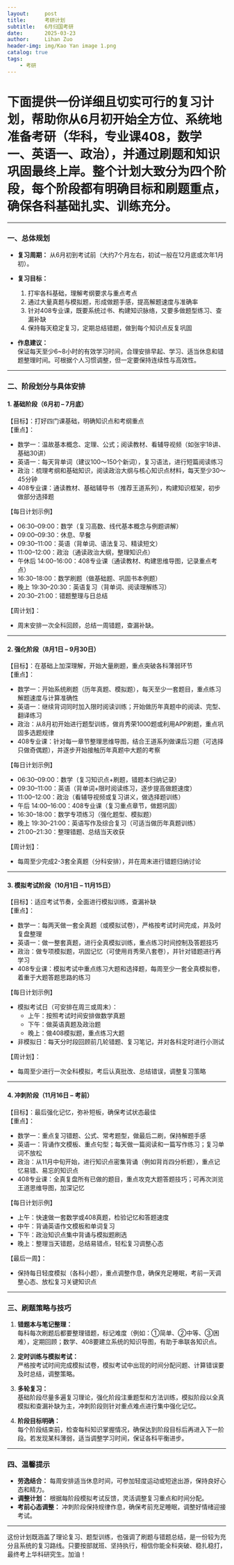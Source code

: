 ```yaml
---
layout:     post
title:      考研计划
subtitle:   6月归国考研
date:       2025-03-23
author:     Lihan Zuo
header-img: img/Kao Yan image 1.png
catalog: true
tags:
    - 考研
---
```


# 下面提供一份详细且切实可行的复习计划，帮助你从6月初开始全方位、系统地准备考研（华科，专业课408，数学一、英语一、政治），并通过刷题和知识巩固最终上岸。整个计划大致分为四个阶段，每个阶段都有明确目标和刷题重点，确保各科基础扎实、训练充分。

---

### 一、总体规划

- **复习周期：** 从6月初到考试前（大约7个月左右，初试一般在12月底或次年1月初）。
- **复习目标：**  
  1. 打牢各科基础，理解考纲要求与重点考点  
  2. 通过大量真题与模拟题，形成做题手感，提高解题速度与准确率  
  3. 针对408专业课，既要系统过书、构建知识脉络，又要多做题型练习、查漏补缺  
  4. 保持每天稳定复习，定期总结错题，做到每个知识点反复巩固

- **作息建议：**  
  保证每天至少6~8小时的有效学习时间，合理安排早起、学习、适当休息和错题整理时间。可根据个人习惯调整，但一定要保持连续性与高效性。

---

### 二、阶段划分与具体安排

#### 1. **基础阶段（6月初 – 7月底）**

【目标】：打好四门课基础，明确知识点和考纲重点  
【重点】：  
- 数学一：温故基本概念、定理、公式；阅读教材、看辅导视频（如张宇18讲、基础30讲）  
- 英语一：每天背单词（建议100～150个新词），复习语法，进行短篇阅读练习  
- 政治：梳理考纲和基础知识，阅读政治大纲与核心知识点材料，每天至少30～45分钟  
- 408专业课：通读教材、基础辅导书（推荐王道系列），构建知识框架，初步做部分选择题

【每日计划示例】  
- 06:30–09:00：数学（复习高数、线代基本概念与例题讲解）  
- 09:00–09:30：休息、早餐  
- 09:30–11:00：英语（背单词、语法复习、精读短文）  
- 11:00–12:00：政治（通读政治大纲，整理知识点）  
- 午休后 14:00–16:00：408专业课（通读教材、构建思维导图，记录重点考点）  
- 16:30–18:00：数学刷题（做基础题、巩固书本例题）  
- 晚上 19:30–20:30：英语复习（背单词、阅读理解练习）  
- 20:30–21:00：错题整理与日总结

【周计划】：  
- 周末安排一次全科回顾，总结一周错题，查漏补缺。

---

#### 2. **强化阶段（8月1日 – 9月30日）**

【目标】：在基础上加深理解，开始大量刷题，重点突破各科薄弱环节  
【重点】：  
- 数学一：开始系统刷题（历年真题、模拟题），每天至少一套题目，重点练习解题速度与计算准确性  
- 英语一：继续背词同时加入限时阅读训练；开始做历年真题中的阅读、完型、翻译练习  
- 政治：从8月初开始进行题型训练，做肖秀荣1000题或利用APP刷题，重点巩固多选题规律  
- 408专业课：针对每一章节整理思维导图，结合王道系列做课后习题（可选择只做奇偶题），并逐步开始接触历年真题中大题的考察

【每日计划示例】  
- 06:30–09:00：数学（复习知识点+刷题，错题本归纳记录）  
- 09:30–11:00：英语（背单词+限时阅读练习，逐步提高做题速度）  
- 11:00–12:00：政治（看辅导视频或复习讲义，做选择题训练）  
- 午后 14:00–16:00：408专业课（复习重点章节，做题巩固）  
- 16:30–18:00：数学专项练习（强化题型、模拟题）  
- 晚上 19:30–21:00：英语写作及综合复习（可适当做历年真题训练）
- 21:00–21:30：整理错题、总结当天收获

【周计划】：  
- 每周至少完成2-3套全真题（分科安排），并在周末进行错题归纳讨论

---

#### 3. **模拟考试阶段（10月1日 – 11月15日）**

【目标】：适应考试节奏，全面进行模拟训练，查漏补缺  
【重点】：  
- 数学一：每两天做一套全真题（或模拟试卷），严格按考试时间完成，并及时复盘整理  
- 英语一：做一整套真题，进行全真模拟训练，重点练习时间控制及答题技巧  
- 政治：做专项模拟题，巩固记忆（可使用肖秀荣八套卷），并针对错题进行再学习  
- 408专业课：模拟考试中重点练习大题和选择题，每周至少一套全真模拟卷，着重于大题答题思路的练习

【每日计划示例】  
- 模拟考试日（可安排在周三或周末）：  
  - 上午：按照考试时间安排做数学真题  
  - 下午：做英语真题及政治题  
  - 晚上：做408模拟题，重点练习大题  
- 非模拟日：每天分时段回顾前几轮错题、复习笔记，并对各科定时进行小测试

【周计划】：  
- 每周至少进行一次全科模拟，考后认真批改、总结错误，调整复习策略

---

#### 4. **冲刺阶段（11月16日 – 考前）**

【目标】：最后强化记忆，弥补短板，确保考试状态最佳  
【重点】：  
- 数学一：重点复习错题、公式、常考题型，做最后二刷，保持解题手感  
- 英语一：背诵作文模板、重点句型；每天做一篇阅读和一篇写作练习；复习单词不放松  
- 政治：从11月中旬开始，进行知识点密集背诵（例如背肖四分析题），重点记忆易错、易忘的知识点  
- 408专业课：全真复盘所有已做的题目，重点攻克大题答题技巧；可再次浏览王道思维导图，加深记忆

【每日计划示例】  
- 上午：快速做一套数学或408真题，检验记忆和答题速度  
- 中午：背诵英语作文模板和单词复习  
- 下午：政治知识点集中背诵与模拟题刷选  
- 晚上：整理当天错题，总结易错点，轻松复习调整心态

【最后一周】：  
- 保持每日轻度模拟（各科小题），重点调整作息，确保充足睡眠，考前一天调整心态、放松复习关键知识点

---

### 三、刷题策略与技巧

1. **错题本与笔记整理：**  
   每科每次刷题后都要整理错题，标记难度（例如：①简单、②中等、③困难），定期回顾；数学、408要建立系统的知识导图，有助于串联各知识点。

2. **定时训练与模拟考试：**  
   严格按考试时间完成模拟试卷，模拟考试中出现的时间分配问题、计算错误要及时总结，调整策略。

3. **多轮复习：**  
   基础阶段尽量多遍复习理论，强化阶段注重题型和方法训练，模拟阶段以全真模拟和查漏补缺为主，冲刺阶段则针对重点难点进行集中强化记忆。

4. **阶段目标明确：**  
   每个阶段结束前，检查每科知识掌握情况，确保达到阶段目标后再进入下一阶段。若发现某科薄弱，适当调整学习时间，保证各科平衡进步。

---

### 四、温馨提示

- **劳逸结合：** 每周安排适当休息时间，可参加轻度运动或短途出游，保持良好心态和精力。
- **调整计划：** 根据每阶段模拟考试反馈，灵活调整复习重点和时间分配。
- **考前心态调整：** 冲刺阶段保持规律作息，确保考前充足睡眠，调整好情绪迎接考试。

---

这份计划既涵盖了理论复习、题型训练，也强调了刷题与错题总结，是一份较为充分且系统的复习路线。只要按部就班、坚持执行，相信你能全科突破、稳扎稳打，最终考上华科研究生。加油！
